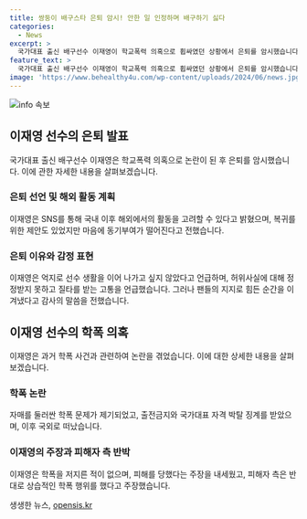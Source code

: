 ```yaml
---
title: 쌍둥이 배구스타 은퇴 암시! 안한 일 인정하며 배구하기 싫다
categories:
  - News
excerpt: >
  국가대표 출신 배구선수 이재영이 학교폭력 의혹으로 휩싸였던 상황에서 은퇴를 암시했습니다. 이재영은 해외에서 선수 생활을 이어 나갈 의사가 없으며, 힘들었던 경험을 언급했습니다. 또한, 학폭 문제에 대한 사과와 반성을 했지만 허위사실에 대해 정정받지 못한 점에 대한 불편함을 토로했습니다. 2021년에 국내에서의 계약이 무기한 출전금지 및 국가대표 자격 박탈 징계를 받고 그리스 팀과 계약했던 배구선수 이재영의 결정에 관심이 쏠리고 있습니다.
feature_text: >
  국가대표 출신 배구선수 이재영이 학교폭력 의혹으로 휩싸였던 상황에서 은퇴를 암시했습니다. 이재영은 해외에서 선수 생활을 이어 나갈 의사가 없으며, 힘들었던 경험을 언급했습니다. 또한, 학폭 문제에 대한 사과와 반성을 했지만 허위사실에 대해 정정받지 못한 점에 대한 불편함을 토로했습니다. 2021년에 국내에서의 계약이 무기한 출전금지 및 국가대표 자격 박탈 징계를 받고 그리스 팀과 계약했던 배구선수 이재영의 결정에 관심이 쏠리고 있습니다.
image: 'https://www.behealthy4u.com/wp-content/uploads/2024/06/news.jpg'
---
```


<p><img src="https://www.behealthy4u.com/wp-content/uploads/2024/06/news.jpg" alt="info 속보" /></p>

<h2 data-ke-size="size26">이재영 선수의 은퇴 발표</h2>

<p data-ke-size="size16">국가대표 출신 배구선수 이재영은 학교폭력 의혹으로 논란이 된 후 은퇴를 암시했습니다. 이에 관한 자세한 내용을 살펴보겠습니다.</p>

<h3><b>은퇴 선언 및 해외 활동 계획</b></h3>

<p data-ke-size="size16">이재영은 SNS를 통해 국내 이후 해외에서의 활동을 고려할 수 있다고 밝혔으며, 복귀를 위한 제안도 있었지만 마음에 동기부여가 떨어진다고 전했습니다.</p>

<h3><b>은퇴 이유와 감정 표현</b></h3>

<p data-ke-size="size16">이재영은 억지로 선수 생활을 이어 나가고 싶지 않았다고 언급하며, 허위사실에 대해 정정받지 못하고 질타를 받는 고통을 언급했습니다. 그러나 팬들의 지지로 힘든 순간을 이겨냈다고 감사의 말씀을 전했습니다.</p>

<h2 data-ke-size="size26">이재영 선수의 학폭 의혹</h2>

<p data-ke-size="size16">이재영은 과거 학폭 사건과 관련하여 논란을 겪었습니다. 이에 대한 상세한 내용을 살펴보겠습니다.</p>

<h3><b>학폭 논란</b></h3>

<p data-ke-size="size16">자매를 둘러싼 학폭 문제가 제기되었고, 출전금지와 국가대표 자격 박탈 징계를 받았으며, 이후 국외로 떠났습니다.</p>

<h3><b>이재영의 주장과 피해자 측 반박</b></h3>

<p data-ke-size="size16">이재영은 학폭을 저지른 적이 없으며, 피해를 당했다는 주장을 내세웠고, 피해자 측은 반대로 상습적인 학폭 행위를 했다고 주장했습니다.</p>
생생한 뉴스, <a href="https://opensis.kr" rel="dofollow">opensis.kr</a>



